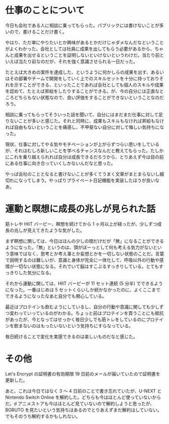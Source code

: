 # 仕事のことについて
今日も会社である人に相談に乗ってもらった。パブリックには書けないことが多いので、書けることだけ書く。

やはり、ただ単にやりたいとか興味があるとかだけじゃダメなんだなということがよくわかった。会社としては社員に成果を出してもらう必要があるから、ちゃんと成果を出せるということを証明しないといけないというわけだ。当たり前といえば当たり前なのだが、それを強く意識させられる一日だった。

たとえば大きめの案件を達成した、というように何かしらの成果を出す、あるいはその部署やチームで開発をしていく上でのスキルセットを十分に持っておりそれを示すことができる、といったことであれば会社としても個人のスキルや成果を認めて、たとえば昇給をしたりすることができる。が、今の自分には正直なところどちらもない状態なので、良い評価をすることができないということなのだろう。

相談に乗ってもらってそういった話を聞いて、自分にはまだまだ仕事に対して足りないことが多いと感じた。それと同時に、成果もスキルもなければ昇給もなければ自由もないということを痛感し、不甲斐ない自分に対して悔しい気持ちになった。

現状、仕事に対してやる気やモチベーションが上がらずつらい思いをしているが、それはむしろ新しいことを学べるチャンスなんだと教えてもらった。たしかにこれを乗り越えられれば自分は成長できるだろうから、とりあえず今は目の前にある仕事に向き合っていくしかないんだなと思った。

やっぱ会社のこととなると書けないことが多くてうまく文章がまとまらないし細切れになってしまう。やっぱりプライベート日記機能を実装したほうが良いなあ。

# 運動と瞑想に成長の兆しが見られた話
筋トレや HIIT バーピー、瞑想を続けてから 1 ヶ月以上が経ったが、少しずつ成長の兆しが見えてきたような気がした。

まず瞑想に関しては、今日はほんの少しの間だけだが「無」になることができるようになった。「無」というのは、頭がぼーっとして何も考える気力がないという意味ではなく、思考とか考え事とか妄想とかを一切しない状態のことだ。言葉で説明するのは難しいが、意識と身体が完全に一体化して、呼吸以外の行動や感情が一切ない状態になる。それでいて脳はすこぶるすっきりしている。とてもすっきりした気分になる。

それから運動に関しては、HIIT バーピーが 11 セット連続 (5 分半) でできるようになった。一番はじめは 5 セットくらいしか続かなかったのに、よくここまでできるようになったなあと自分でも関心している。

最近はプロテインも飲むようにしているし、自分の行動や意識に関しても少しずつ変わっていっているのがわかる。ちょっと前はプロテインを買うことにも抵抗があったが、今となってはせっかく毎日少しでも筋トレをしているのにプロテインを飲まないのはもったいないという気持ちにすらなっている。

毎日続けることで変化を実感できるのは楽しいものだなと感じた。

# その他
Let's Encrypt の証明書の有効期限 19 日前のメールが届いていたので証明書を更新した。

あと、これは今日ではなく 3 〜 4 日前のことで書き忘れていたが、U-NEXT と Nintendo Switch Online を解約した。どちらも今はほとんど使っていないからだ。d アニメストアも今はほとんど見ていないので解約しようと思ったが、BORUTO を見たいという気持ちはあるのでとりあえずまだ解約はしていない。でもそのうち解約するかもしれない。
